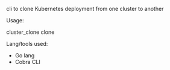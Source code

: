 cli to clone Kubernetes deployment from one cluster to another

Usage:

cluster_clone clone <sourceKubeConfig>  <destKubeConfig>


Lang/tools used:
- Go lang
- Cobra CLI
